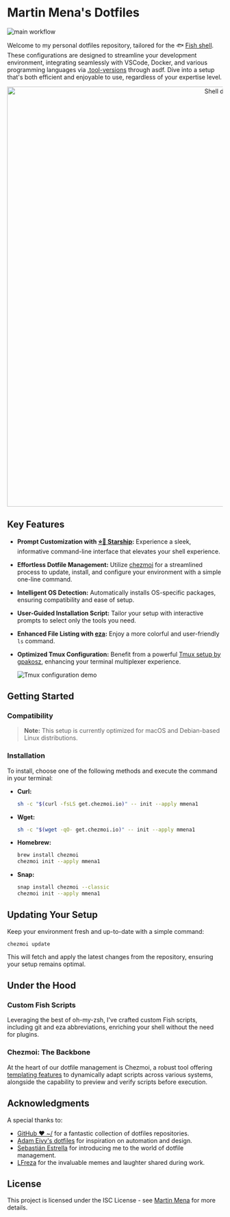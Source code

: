 # Martin Mena's Dotfiles

![main workflow](https://github.com/mmena1/dotfiles/actions/workflows/main.yml/badge.svg?event=push)

Welcome to my personal dotfiles repository, tailored for the 🐟 [Fish shell](https://fishshell.com/). These configurations are designed to streamline your development environment, integrating seamlessly with VSCode, Docker, and various programming languages via [.tool-versions](home/dot_tool-versions) through asdf. Dive into a setup that's both efficient and enjoyable to use, regardless of your expertise level.

<p align="center">
  <img alt="Shell demo" src="https://user-images.githubusercontent.com/4404853/211977100-8a39ffda-594c-4460-bd73-da09c7aa1d4e.gif" width="980px">
</p>

## Key Features

- **Prompt Customization with [⭐️🚀 Starship](https://starship.rs/):** Experience a sleek, informative command-line interface that elevates your shell experience.

- **Effortless Dotfile Management:** Utilize [chezmoi](https://www.chezmoi.io/) for a streamlined process to update, install, and configure your environment with a simple one-line command.

- **Intelligent OS Detection:** Automatically installs OS-specific packages, ensuring compatibility and ease of setup.

- **User-Guided Installation Script:** Tailor your setup with interactive prompts to select only the tools you need.

- **Enhanced File Listing with [eza](https://github.com/eza-community/eza):** Enjoy a more colorful and user-friendly `ls` command.

- **Optimized Tmux Configuration:** Benefit from a powerful [Tmux setup by gpakosz](https://github.com/gpakosz/.tmux), enhancing your terminal multiplexer experience.

  ![Tmux configuration demo](https://cloud.githubusercontent.com/assets/553208/19740585/85596a5a-9bbf-11e6-8aa1-7c8d9829c008.gif)

## Getting Started

### Compatibility

> **Note:** This setup is currently optimized for macOS and Debian-based Linux distributions.

### Installation

To install, choose one of the following methods and execute the command in your terminal:

- **Curl:**

  ```sh
  sh -c "$(curl -fsLS get.chezmoi.io)" -- init --apply mmena1
  ```

- **Wget:**

  ```sh
  sh -c "$(wget -qO- get.chezmoi.io)" -- init --apply mmena1
  ```

- **Homebrew:**

  ```sh
  brew install chezmoi
  chezmoi init --apply mmena1
  ```

- **Snap:**

  ```sh
  snap install chezmoi --classic
  chezmoi init --apply mmena1
  ```

## Updating Your Setup

Keep your environment fresh and up-to-date with a simple command:

```
chezmoi update
```

This will fetch and apply the latest changes from the repository, ensuring your setup remains optimal.

## Under the Hood

### Custom Fish Scripts

Leveraging the best of oh-my-zsh, I've crafted custom Fish scripts, including git and eza abbreviations, enriching your shell without the need for plugins.

### Chezmoi: The Backbone

At the heart of our dotfile management is Chezmoi, a robust tool offering [templating features](https://www.chezmoi.io/user-guide/templating/) to dynamically adapt scripts across various systems, alongside the capability to preview and verify scripts before execution.

## Acknowledgments

A special thanks to:

- [GitHub ❤ ~/](https://dotfiles.github.io/) for a fantastic collection of dotfiles repositories.
- [Adam Eivy's dotfiles](https://github.com/atomantic/dotfiles) for inspiration on automation and design.
- [Sebastián Estrella](https://github.com/sestrella) for introducing me to the world of dotfile management.
- [LFreza](https://github.com/LucasFrezarini) for the invaluable memes and laughter shared during work.

## License

This project is licensed under the ISC License - see [Martin Mena](https://github.com/mmena1) for more details.
